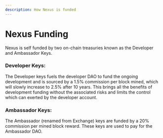 ```yaml
---
description: How Nexus is funded
---
```


# Nexus Funding

Nexus is self funded by two on-chain treasuries known as the Developer and Ambassador Keys.

### Developer Keys:

The Developer keys fuels the developer DAO to fund the ongoing development and is sourced by a 1.5% commission per block mined, which will slowly increase to 2.5% after 10 years. This brings all the benefits of development funding without the associated risks and limits the control which can exerted by the developer account.

### Ambassador Keys:&#x20;

The Ambassador (renamed from Exchange) keys are funded by a 20% commission per mined block reward. These keys are used to pay for the Ambassador DAO.
